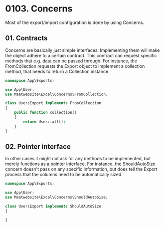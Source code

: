 # 0103. Concerns

Most of the export/import configuration is done by using Concerns.

## 01. Contracts

Concerns are basically just simple interfaces. Implementing them will make the object adhere to a certain contract. This contract can request specific methods that e.g. data can be passed through. For instance, the FromCollection requests the Export object to implement a collection method, that needs to return a Collection instance.

```php
namespace App\Exports;

use App\User;
use Maatwebsite\Excel\Concerns\FromCollection;

class UsersExport implements FromCollection
{
    public function collection()
    {
        return User::all();
    }
}
```

## 02. Pointer interface

In other cases it might not ask for any methods to be implemented, but merely functions as a pointer interface. For instance, the ShouldAutoSize concern doesn't pass on any specific information, but does tell the Export process that the columns need to be automatically sized.

```php
namespace App\Exports;

use App\User;
use Maatwebsite\Excel\Concerns\ShouldAutoSize;

class UsersExport implements ShouldAutoSize
{

}
```
